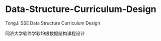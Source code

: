 # Data-Structure-Curriculum-Design
TongJi SSE Data Structure Curriculum Design

同济大学软件学软19级数据结构课程设计
